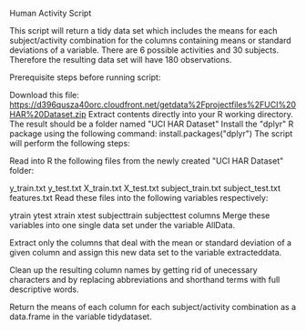 Human Activity Script

This script will return a tidy data set which includes the means for each subject/activity combination for the columns containing means or standard deviations of a variable. There are 6 possible activities and 30 subjects. Therefore the resulting data set will have 180 observations.

Prerequisite steps before running script:

Download this file: https://d396qusza40orc.cloudfront.net/getdata%2Fprojectfiles%2FUCI%20HAR%20Dataset.zip
Extract contents directly into your R working directory. The result should be a folder named "UCI HAR Dataset"
Install the "dplyr" R package using the following command: install.packages("dplyr")
The script will perform the following steps:

Read into R the following files from the newly created "UCI HAR Dataset" folder:

y_train.txt
y_test.txt
X_train.txt
X_test.txt
subject_train.txt
subject_test.txt
features.txt
Read these files into the following variables respectively:

ytrain
ytest
xtrain
xtest
subjecttrain
subjecttest
columns
Merge these variables into one single data set under the variable AllData.

Extract only the columns that deal with the mean or standard deviation of a given column and assign this new data set to the variable extracteddata.

Clean up the resulting column names by getting rid of unecessary characters and by replacing abbreviations and shorthand terms with full descriptive words.

Return the means of each column for each subject/activity combination as a data.frame in the variable tidydataset.
